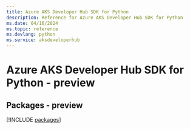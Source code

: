 ```yaml
---
title: Azure AKS Developer Hub SDK for Python
description: Reference for Azure AKS Developer Hub SDK for Python
ms.date: 04/16/2024
ms.topic: reference
ms.devlang: python
ms.service: aksdeveloperhub
---
```

# Azure AKS Developer Hub SDK for Python - preview
## Packages - preview
[!INCLUDE [packages](aks-developer-hub-index.md)]